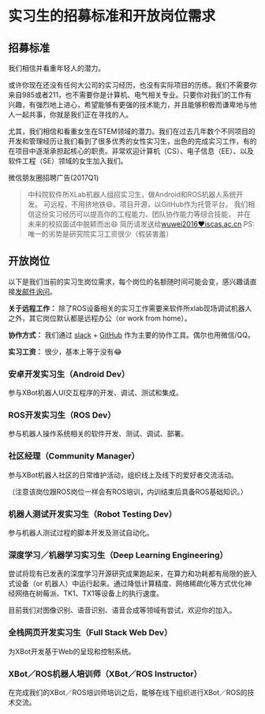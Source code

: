 实习生的招募标准和开放岗位需求
=========================

## 招募标准

我们相信并看重年轻人的潜力。

或许你现在还没有任何大公司的实习经历，也没有实际项目的历练。我们不需要你来自985或者211，也不需要你是计算机、电气相关专业。只要你对我们的工作有兴趣，有强烈地上进心，希望能够有更强的技术能力，并且能够积极而谦卑地与他人一起共事，你就是我们正在寻找的人。

尤其，我们相信和看重女生在STEM领域的潜力。我们在过去几年数个不同项目的开发和管理经历让我们看到了很多优秀的女性实习生，出色的完成实习工作，有的在项目中逐渐承担起核心的职责。非常欢迎计算机（CS）、电子信息（EE）、以及软件工程（SE）领域的女生加入我们。

微信朋友圈招聘广告(2017Q1)

>  中科院软件所XLab机器人组招实习生，做Android和ROS机器人系统开发。
>  可远程，不用挤地铁😄。项目开源，以GitHub作为托管平台。
>  我们相信这份实习经历可以提高你的工程能力、团队协作能力等综合技能，
>  并在未来的校招面试中脱颖而出😄
>  简历请发送给[wuwei2016❤️iscas.ac.cn](mailto:wuwei2016@iscas.ac.cn)
>  PS: 唯一的劣势是研究院实习工资很少（假装害羞）

## 开放岗位

以下是我们当前的实习生岗位需求，每个岗位的名额随时间可能会变，感兴趣请直接[发邮件询问](mailto:wuwei2016@iscas.ac.cn)。

**关于远程工作：** 除了ROS设备相关的实习工作需要来软件所xlab现场调试机器人之外，其它岗位默认都是远程办公（or work from home）。

**协作方式：** 我们通过 [slack](slack.com) + [GitHub](github.com) 作为主要的协作工具。偶尔也用微信/QQ。

**实习工资：** 很少，基本上等于没有😂

### 安卓开发实习生（Android Dev）

参与XBot机器人UI交互程序的开发、调试、测试和集成。

### ROS开发实习生（ROS Dev）

参与机器人操作系统相关的软件开发、测试、调试、部署。

### 社区经理（Community Manager）

参与XBot机器人社区的日常维护活动，组织线上及线下的爱好者交流活动。

（注意该岗位跟ROS岗位一样会有ROS培训，内训结束后具备ROS基础知识。）

### 机器人测试开发实习生（Robot Testing Dev）

参与机器人测试过程的脚本开发及测试自动化。

### 深度学习／机器学习实习生（Deep Learning Engineering）

尝试将现有已发表的深度学习开源研究成果跑起来，在算力和功耗都有局限的嵌入式设备（or 机器人）中运行起来。通过降低计算精度、网络稀疏化等方式优化神经网络在树莓派、TK1、TX1等设备上的执行速度。

目前我们对图像识别、语音识别、语音合成等领域有尝试，欢迎你的加入。

### 全栈网页开发实习生（Full Stack Web Dev）

为XBot开发基于Web的呈现和控制系统。

### XBot／ROS机器人培训师（XBot／ROS Instructor）

在完成我们的XBot／ROS培训师培训之后，能够在线下组织进行XBot／ROS的技术交流。
